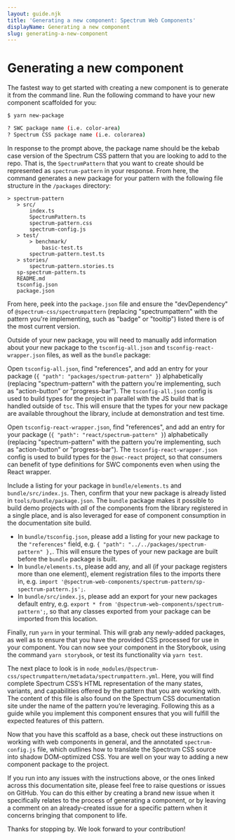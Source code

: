 ```yaml
---
layout: guide.njk
title: 'Generating a new component: Spectrum Web Components'
displayName: Generating a new component
slug: generating-a-new-component
---
```


# Generating a new component

The fastest way to get started with creating a new component is to generate it from the command line. Run the following command to have your new component scaffolded for you:

```bash
$ yarn new-package

? SWC package name (i.e. color-area)
? Spectrum CSS package name (i.e. colorarea)
```

In response to the prompt above, the package name should be the kebab case version of the Spectrum CSS pattern that you are looking to add to the repo. That is, the `SpectrumPattern` that you want to create should be represented as `spectrum-pattern` in your response. From here, the command generates a new package for your pattern with the following file structure in the `/packages` directory:

```
> spectrum-pattern
   > src/
       index.ts
       SpectrumPattern.ts
       spectrum-pattern.css
       spectrum-config.js
   > test/
       > benchmark/
           basic-test.ts
       spectrum-pattern.test.ts
   > stories/
       spectrum-pattern.stories.ts
   sp-spectrum-pattern.ts
   README.md
   tsconfig.json
   package.json
```

From here, peek into the `package.json` file and ensure the "devDependency" of `@spectrum-css/spectrumpattern` (replacing "spectrumpattern" with the pattern you're implementing, such as "badge" or "tooltip") listed there is of the most current version.

Outside of your new package, you will need to manually add information about your new package to the `tsconfig-all.json` and `tsconfig-react-wrapper.json` files, as well as the `bundle` package:

Open `tsconfig-all.json`, find "references", and add an entry for your package (`{ "path": "packages/spectrum-pattern" }`) alphabetically (replacing "spectrum-pattern" with the pattern you're implementing, such as "action-button" or "progress-bar"). The `tsconfig-all.json` config is used to build types for the project in parallel with the JS build that is handled outside of `tsc`. This will ensure that the types for your new package are available throughout the library, include at demonstration and test time.

Open `tsconfig-react-wrapper.json`, find "references", and add an entry for your package (`{ "path": "react/spectrum-pattern" }`) alphabetically (replacing "spectrum-pattern" with the pattern you're implementing, such as "action-button" or "progress-bar").  The `tsconfig-react-wrapper.json` config is used to build types for the `@swc-react` project, so that consumers can benefit of type definitions for SWC components even when using the React wrapper.

Include a listing for your package in `bundle/elements.ts` and `bundle/src/index.js`. Then, confirm that your new package is already listed in `tools/bundle/package.json`. The `bundle` package makes it possible to build demo projects with _all_ of the components from the library registered in a single place, and is also leveraged for ease of component consumption in the documentation site build.

-   In `bundle/tsconfig.json`, please add a listing for your new package to the `"references"` field, e.g. `{ "path": "../../packages/spectrum-pattern" },`. This will ensure the types of your new package are built before the `bundle` package is built.
-   In `bundle/elements.ts`, please add any, and all (if your package registers more than one element), element registration files to the imports there in, e.g. `import '@spectrum-web-components/spectrum-pattern/sp-spectrum-pattern.js';`.
-   In `bundle/src/index.js`, please add an export for your new packages default entry, e.g. `export * from '@spectrum-web-components/spectrum-pattern';`, so that any classes exported from your package can be imported from this location.

Finally, run `yarn` in your terminal. This will grab any newly-added packages, as well as to ensure that you have the provided CSS processed for use in your component. You can now see your component in the Storybook, using the command `yarn storybook`, or test its functionality via `yarn test`.

The next place to look is in `node_modules/@spectrum-css/spectrumpattern/metadata/spectrumpattern.yml`. Here, you will find complete Spectrum CSS’s HTML representation of the many states, variants, and capabilities offered by the pattern that you are working with. The content of this file is also found on the <sp-link href="https://opensource.adobe.com/spectrum-css" target="_blank">Spectrum CSS documentation site</sp-link> under the name of the pattern you’re leveraging. Following this as a guide while you implement this component ensures that you will fulfill the expected features of this pattern.

Now that you have this scaffold as a base, check out <sp-link href="guides/developing-components">these instructions</sp-link> on working with web components in general, and the <sp-link href="guides/spectrum-config">annotated `spectrum-config.js`</sp-link> file, which outlines how to translate the Spectrum CSS source into shadow DOM-optimized CSS. You are well on your way to adding a new component package to the project.

If you run into any issues with the instructions above, or the ones linked across this documentation site, please feel free to <sp-link href="https://github.com/adobe/spectrum-web-components/discussions" target="_blank">raise questions</sp-link> or <sp-link href="https://github.com/adobe/spectrum-web-components/issues" target="_blank">issues</sp-link> on GitHub. You can do this either by creating a brand new issue when it specifically relates to the process of generating a component, or by leaving a comment on an already-created issue for a specific pattern when it concerns bringing that component to life.

Thanks for stopping by. We look forward to your contribution!
